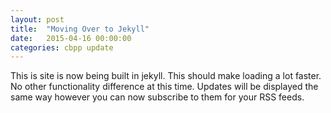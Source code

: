 ```yaml
---
layout: post
title:  "Moving Over to Jekyll"
date:   2015-04-16 00:00:00
categories: cbpp update
---
```


This is site is now being built in jekyll. This should make loading a lot faster.
No other functionality difference at this time. Updates will be displayed the same way however you can now subscribe to them for your RSS feeds.
